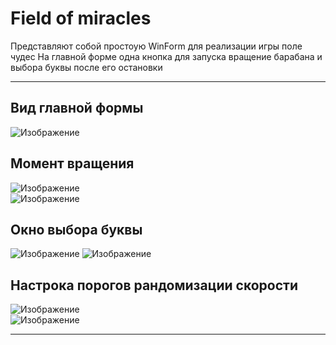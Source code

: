 # Field of miracles
Представляют собой простоую WinForm для реализации игры поле чудес
На главной форме одна кнопка для запуска вращение барабана и выбора буквы после его остановки  
***
 ## Вид главной формы
![Изображение](https://raw.githubusercontent.com/Lordly-Snakes/Field-of-miracles/refs/heads/master/Screenshots/MainForm.png
 "Главная форма") 



 
 ## Момент вращения
 ![Изображение](https://raw.githubusercontent.com/Lordly-Snakes/Field-of-miracles/refs/heads/master/Screenshots/Rotate.png
 "Вращение барабана")  
  ![Изображение](https://raw.githubusercontent.com/Lordly-Snakes/Field-of-miracles/refs/heads/master/Screenshots/gifrotate.gif
 "Главная форма") 
  
  ## Окно выбора буквы
 ![Изображение](https://raw.githubusercontent.com/Lordly-Snakes/Field-of-miracles/refs/heads/master/Screenshots/SelectKey.png
 "Выбор буквы") 
    ![Изображение](https://raw.githubusercontent.com/Lordly-Snakes/Field-of-miracles/refs/heads/master/Screenshots/gifselect.gif
 "Выбор буквы") 
  ## Настрока порогов рандомизации скорости
  ![Изображение](https://raw.githubusercontent.com/Lordly-Snakes/Field-of-miracles/refs/heads/master/Screenshots/SelectStartEndSpeed.png
 "Настройки")  
     ![Изображение](https://raw.githubusercontent.com/Lordly-Snakes/Field-of-miracles/refs/heads/master/Screenshots/gifsetting.gif
 "Настройки") 
 ***
 
